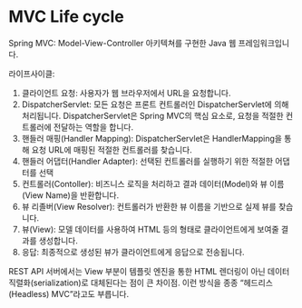 # MVC Life cycle

Spring MVC: Model-View-Controller 아키텍쳐를 구현한 Java 웹 프레임워크입니다.

라이프사이클:

1. 클라이언트 요청: 사용자가 웹 브라우저에서 URL을 요청합니다.
2. DispatcherServlet: 모든 요청은 프론트 컨트롤러인 DispatcherServlet에 의해 처리됩니다. DispatcherServlet은 Spring MVC의 핵심 요소로, 요청을 적절한 컨트롤러에 전달하는 역할을 합니다.
3. 핸들러 매핑(Handler Mapping): DispatcherServlet은 HandlerMapping을 통해 요청 URL에 매핑된 적절한 컨트롤러를 찾습니다.
4. 핸들러 어댑터(Handler Adapter): 선택된 컨트롤러를 실행하기 위한 적절한 어댑터를 선택
5. 컨트롤러(Contoller): 비즈니스 로직을 처리하고 결과 데이터(Model)와 뷰 이름(View Name)을 반환합니다.
6. 뷰 리졸버(View Resolver): 컨트롤러가 반환한 뷰 이름을 기반으로 실제 뷰를 찾습니다.
7. 뷰(View): 모델 데이터를 사용하여 HTML 등의 형태로 클라이언트에게 보여줄 결과를 생성합니다.
8. 응답: 최종적으로 생성된 뷰가 클라이언트에게 응답으로 전송됩니다.

REST API 서버에서는 View 부분이 템플릿 엔진을 통한 HTML 렌더링이 아닌 데이터 직렬화(serialization)로 대체된다는 점이 큰 차이점. 이런 방식을 종종 “헤드리스(Headless) MVC”라고도 부릅니다.
